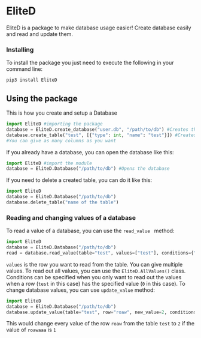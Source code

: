 
# EliteD
EliteD is a package to make database usage easier!
Create database easily and read and update them.


### Installing
To install the package you just need to execute the following in your command line:

    pip3 install EliteD


## Using the package
This is how you create and setup a Database
 ```py
 import EliteD #importing the package
database = EliteD.create_database("user.db", "/path/to/db") #Creates the database "user.db" at the given path
database.create_table("test", [{"type": int, "name": "test"}]) #Creates the table "test" in the database with the column "test" with integer as values.
#You can give as many columns as you want
```
If you already have a database, you can open the database like this: 
```py
import EliteD #import the module
database = EliteD.Database("/path/to/db") #Opens the database
```
If you need to delete a created table, you can do it like this:
```py
import EliteD
database = EliteD.Database("/path/to/db")
database.delete_table("name of the table")
```

### Reading and changing values of a database
To read a value of a database, you can use the `read_value ` method:
```py
import EliteD
database = EliteD.Database("/path/to/db")
read = database.read_value(table="test", values=["test"], conditions={"test": 0})
```
`values` is the row you want to read from the table. You can give multiple values. To read out all values, you can use the `EliteD.AllValues()` class. Conditions can be specified when you only want to read out the values when a row (`test` in this case)  has the specified value (`0` in this case).
To change database values, you can use `update_value` method:
```py
import EliteD
database = EliteD.Database("/path/to/db")
database.update_value(table="test", row="roaw", new_value=2, conditions={"roawaaa": 1})
```
This would change every value of the row `roaw` from the table `test` to `2` if the value of `roawaaa` is `1`